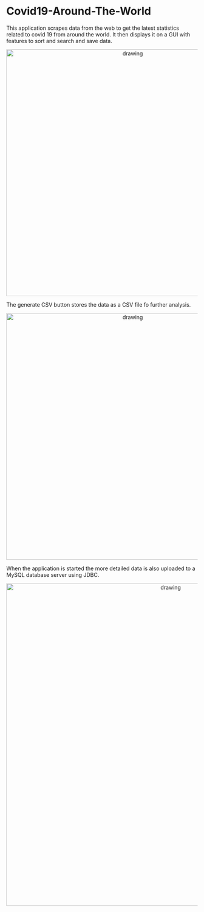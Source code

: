 # Covid19-Around-The-World

This application scrapes data from the web to get the latest statistics related to covid 19 from around the world. It
then displays it on a GUI with features to sort and search and save data.

<p align="center">
<img src="https://user-images.githubusercontent.com/92206929/138358708-efce894e-30b2-4931-8d34-3616c4a26060.png" alt="drawing" width="650"/>
</p>

The generate CSV button stores the data as a CSV file fo further analysis.

<p align="center">
<img src="https://user-images.githubusercontent.com/92206929/138359866-7422ed84-42ba-4e69-ac4c-b35d70035b19.png" alt="drawing" width="650"/>
</p>

When the application is started the more detailed data is also uploaded to a MySQL database server using JDBC.

<p align="center">
<img src="https://user-images.githubusercontent.com/92206929/138362237-2e4cab4b-84da-40fc-9d16-54cfab9796d1.png" alt="drawing" width="850"/>
</p>

